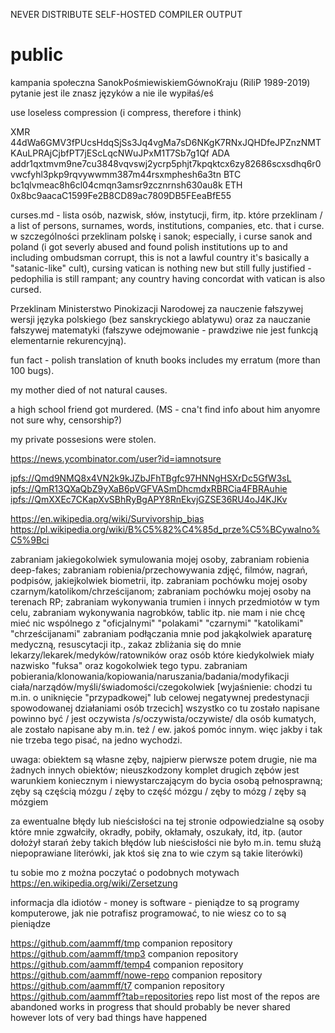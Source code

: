 NEVER DISTRIBUTE SELF-HOSTED COMPILER OUTPUT
# public

kampania społeczna SanokPośmiewiskiemGównoKraju  (RiIiP 1989-2019)
pytanie jest ile znasz języków a nie ile wypiłaś/eś


use loseless compression (i compress, therefore i think)

XMR 44dWa6GMV3fPUcsHdqSjSs3Jq4vgMa7sD6NKgK7RNxJQHDfeJPZnzNMTKAuLPRAjCjbfPT7jEScLqcNWuJPxM1T7Sb7g1Qf
ADA addr1qxtmvm9ne7cu3848vqvswj2ycrp5phjt7kpqktcx6zy82686scxsdhq6r0vwcfyhl3pkp9rqvywwmm387m44rsxmphesh6a3tn
BTC bc1qlvmeac8h6cl04cmqn3amsr9zcznrnsh630au8k
ETH 0x8bc9aacaC1599Fe2B8CD89ac7809DB5FEeaBfE55

curses.md - lista osób, nazwisk, słów, instytucji, firm, itp. które przeklinam / a list of persons, surnames, words, institutions, companies, etc. that i curse. w szczególności przeklinam polskę i sanok; especially, i curse sanok and poland (i got severly abused and found polish institutions up to and including ombudsman corrupt, this is not a lawful country it's basically a "satanic-like" cult), cursing vatican is nothing new but still fully justified - pedophilia is still rampant; any country having concordat with vatican is also cursed.

Przeklinam Ministerstwo Pinokizacji Narodowej za nauczenie fałszywej wersji języka polskiego (bez sanskryckiego ablatywu) oraz za nauczanie fałszywej matematyki (fałszywe odejmowanie - prawdziwe nie jest funkcją elementarnie rekurencyjną).

fun fact - polish translation of knuth books includes my erratum (more than 100 bugs).  

my mother died of not natural causes.

a high school friend got murdered. (MS  -  cna't find info about him anyomre not sure why, censorship?)

my private possesions were stolen.

https://news.ycombinator.com/user?id=iamnotsure

[ipfs://Qmd9NMQ8x4VN2k9kJZbJFhTBgfc97HNNgHSXrDc5GfW3sL](ipfs://Qmd9NMQ8x4VN2k9kJZbJFhTBgfc97HNNgHSXrDc5GfW3sL)
[ipfs://QmR13QXaQbZ9yXaB6pVGFVASmDhcmdxRBRCia4FBRAuhie](ipfs://QmR13QXaQbZ9yXaB6pVGFVASmDhcmdxRBRCia4FBRAuhie)
[ipfs://QmXXEc7CKapXvSBhRyBgAPY8RnEkvjGZSE36RU4oJ4KJKv](ipfs://QmXXEc7CKapXvSBhRyBgAPY8RnEkvjGZSE36RU4oJ4KJKv)

https://en.wikipedia.org/wiki/Survivorship_bias
https://pl.wikipedia.org/wiki/B%C5%82%C4%85d_prze%C5%BCywalno%C5%9Bci

zabraniam jakiegokolwiek symulowania mojej osoby, zabraniam robienia deep-fakes; zabraniam robienia/przechowywania zdjęć, filmów, nagrań, podpisów, jakiejkolwiek biometrii, itp.
zabraniam pochówku mojej osoby czarnym/katolikom/chrześcijanom; zabraniam pochówku mojej osoby na terenach RP; zabraniam wykonywania trumien i innych przedmiotów w tym celu, zabraniam wykonywania nagrobków, tablic itp.
nie mam i nie chcę mieć nic wspólnego z "oficjalnymi" "polakami" "czarnymi" "katolikami" "chrześcijanami"
zabraniam podłączania mnie pod jakąkolwiek aparaturę medyczną, resuscytacji itp., zakaz zbliżania się do mnie lekarzy/lekarek/medyków/ratowników oraz osób które kiedykolwiek miały nazwisko "fuksa" oraz kogokolwiek tego typu.
zabraniam pobierania/klonowania/kopiowania/naruszania/badania/modyfikacji ciała/narządów/myśli/świadomości/czegokolwiek
[wyjaśnienie: chodzi tu m.in. o uniknięcie "przypadkowej" lub celowej negatywnej predestynacji spowodowanej działaniami osób trzecich] 
wszystko co tu zostało napisane powinno być / jest oczywista /s/oczywista/oczywiste/ dla osób kumatych, ale zostało napisane aby m.in. też / ew. jakoś pomóc innym.  więc jakby i tak nie trzeba tego pisać, na jedno wychodzi.

uwaga: obiektem są własne zęby, najpierw pierwsze potem drugie, nie ma żadnych innych obiektów; nieuszkodzony komplet drugich zębów jest warunkiem koniecznym i niewystarczającym do bycia osobą pełnosprawną; zęby są częścią mózgu / zęby to część mózgu / zęby to mózg / zęby są mózgiem

za ewentualne błędy lub nieścisłości na tej stronie odpowiedzialne są osoby które mnie zgwałciły, okradły, pobiły, okłamały, oszukały, itd, itp. (autor dołożył starań żeby takich błędów lub nieścisłości nie było m.in. temu służą niepoprawiane literówki, jak ktoś się zna to wie czym są takie literówki)

tu sobie mo z można poczytać o podobnych motywach https://en.wikipedia.org/wiki/Zersetzung

informacja dla idiotów - money is software - pieniądze to są programy komputerowe, jak nie potrafisz programować, to nie wiesz co to są pieniądze


https://github.com/aammff/tmp  companion repository
https://github.com/aammff/tmp3  companion repository
https://github.com/aammff/temp4  companion repository
https://github.com/aammff/nowe-repo  companion repository
https://github.com/aammff/t7  companion repository
https://github.com/aammff?tab=repositories repo list  most of the repos are abandoned works in progress that should probably be never shared however lots of very bad things have happened 
